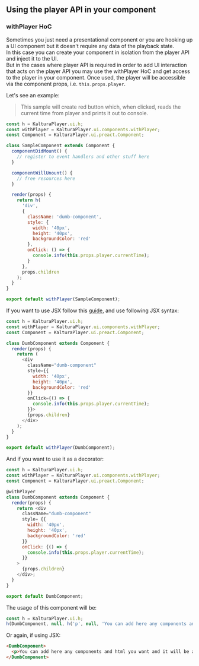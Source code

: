 ## Using the player API in your component

### withPlayer HoC

Sometimes you just need a presentational component or you are hooking up a UI component but it doesn't require any data of the playback state.  
In this case you can create your component in isolation from the player API and inject it to the UI.  
But in the cases where player API is required in order to add UI interaction that acts on the player API you may use the withPlayer HoC and get access to the player in your component.
Once used, the player will be accessible via the component props, i.e. `this.props.player`.

Let's see an example:

> This sample will create red button which, when clicked, reads the current time from player and prints it out to console.

```javascript
const h = KalturaPlayer.ui.h;
const withPlayer = KalturaPlayer.ui.components.withPlayer;
const Component = KalturaPlayer.ui.preact.Component;

class SampleComponent extends Component {
  componentDidMount() {
    // register to event handlers and other stuff here
  }

  componentWillUnount() {
    // free resources here
  }

  render(props) {
    return h(
      'div',
      {
        className: 'dumb-component',
        style: {
          width: '40px',
          height: '40px',
          backgroundColor: 'red'
        },
        onClick: () => {
          console.info(this.props.player.currentTime);
        }
      },
      props.children
    );
  }
}

export default withPlayer(SampleComponent);
```

If you want to use JSX follow this [guide](./custom-ui-preset.md#using-jsx), and use following JSX syntax:

```javascript
const h = KalturaPlayer.ui.h;
const withPlayer = KalturaPlayer.ui.components.withPlayer;
const Component = KalturaPlayer.ui.preact.Component;

class DumbComponent extends Component {
  render(props) {
    return (
      <div
        className="dumb-component"
        style={{
          width: '40px',
          height: '40px',
          backgroundColor: 'red'
        }}
        onClick={() => {
          console.info(this.props.player.currentTime);
        }}>
        {props.children}
      </div>
    );
  }
}

export default withPlayer(DumbComponent);
```

And if you want to use it as a decorator:

```javascript
const h = KalturaPlayer.ui.h;
const withPlayer = KalturaPlayer.ui.components.withPlayer;
const Component = KalturaPlayer.ui.preact.Component;

@withPlayer
class DumbComponent extends Component {
  render(props) {
    return <div
      className="dumb-component"
      style= {{
        width: '40px',
        height: '40px',
        backgroundColor: 'red'
      }}
      onClick: {() => {
        console.info(this.props.player.currentTime);
      }}
    >
      {props.children}
    </div>;
  }
}

export default DumbComponent;
```

The usage of this component will be:

```javascript
const h = KalturaPlayer.ui.h;
h(DumbComponent, null, h('p', null, 'You can add here any components and html you want and it will be appended to the DumbComponent'));
```

Or again, if using JSX:

```html
<DumbComponent>
  <p>You can add here any components and html you want and it will be appended to the DumbComponent</p>
</DumbComponent>
```
